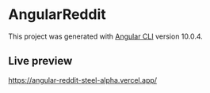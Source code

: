 # AngularReddit

This project was generated with [Angular CLI](https://github.com/angular/angular-cli) version 10.0.4.

## Live preview
https://angular-reddit-steel-alpha.vercel.app/